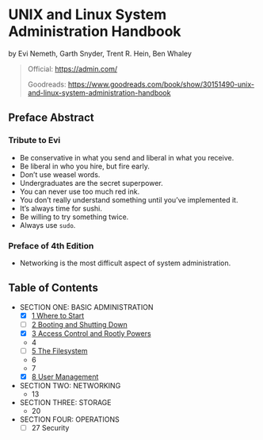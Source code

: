 # UNIX and Linux System Administration Handbook

by Evi Nemeth, Garth Snyder, Trent R. Hein, Ben Whaley

> Official: <https://admin.com/>
>
> Goodreads: <https://www.goodreads.com/book/show/30151490-unix-and-linux-system-administration-handbook>

## Preface Abstract

### Tribute to Evi

- Be conservative in what you send and liberal in what you receive.
- Be liberal in who you hire, but fire early.
- Don’t use weasel words.
- Undergraduates are the secret superpower.
- You can never use too much red ink.
- You don’t really understand something until you’ve implemented it.
- It’s always time for sushi.
- Be willing to try something twice.
- Always use `sudo`.

### Preface of 4th Edition

- Networking is the most difficult aspect of system administration.

## Table of Contents

- SECTION ONE: BASIC ADMINISTRATION
  - [x] [1 Where to Start](01_where_to_start)
  - [ ] [2 Booting and Shutting Down](02_booting_and_shutting_down)
  - [x] [3 Access Control and Rootly Powers](03_access_control_and_rootly_powers)
  - 4
  - [ ] [5 The Filesystem](05_the_filesystem)
  - 6
  - 7
  - [x] [8 User Management](08_user_management)
- SECTION TWO: NETWORKING
  - 13
- SECTION THREE: STORAGE
  - 20
- SECTION FOUR: OPERATIONS
  - [ ] 27 Security
